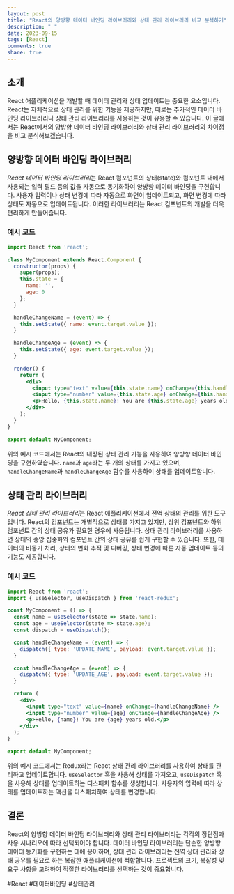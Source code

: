 ```yaml
---
layout: post
title: "React의 양방향 데이터 바인딩 라이브러리와 상태 관리 라이브러리 비교 분석하기"
description: " "
date: 2023-09-15
tags: [React]
comments: true
share: true
---
```


## 소개

React 애플리케이션을 개발할 때 데이터 관리와 상태 업데이트는 중요한 요소입니다. React는 자체적으로 상태 관리를 위한 기능을 제공하지만, 때로는 추가적인 데이터 바인딩 라이브러리나 상태 관리 라이브러리를 사용하는 것이 유용할 수 있습니다. 이 글에서는 React에서의 양방향 데이터 바인딩 라이브러리와 상태 관리 라이브러리의 차이점을 비교 분석해보겠습니다.

## 양방향 데이터 바인딩 라이브러리

*React 데이터 바인딩 라이브러리*는 React 컴포넌트의 상태(state)와 컴포넌트 내에서 사용되는 입력 필드 등의 값을 자동으로 동기화하여 양방향 데이터 바인딩을 구현합니다. 사용자 입력이나 상태 변경에 따라 자동으로 화면이 업데이트되고, 화면 변경에 따라 상태도 자동으로 업데이트됩니다. 이러한 라이브러리는 React 컴포넌트의 개발을 더욱 편리하게 만들어줍니다.

### 예시 코드

```jsx
import React from 'react';

class MyComponent extends React.Component {
  constructor(props) {
    super(props);
    this.state = {
      name: '',
      age: 0
    };
  }

  handleChangeName = (event) => {
    this.setState({ name: event.target.value });
  }

  handleChangeAge = (event) => {
    this.setState({ age: event.target.value });
  }

  render() {
    return (
      <div>
        <input type="text" value={this.state.name} onChange={this.handleChangeName} />
        <input type="number" value={this.state.age} onChange={this.handleChangeAge} />
        <p>Hello, {this.state.name}! You are {this.state.age} years old.</p>
      </div>
    );
  }
}

export default MyComponent;
```

위의 예시 코드에서는 React의 내장된 상태 관리 기능을 사용하여 양방향 데이터 바인딩을 구현하였습니다. `name`과 `age`라는 두 개의 상태를 가지고 있으며, `handleChangeName`과 `handleChangeAge` 함수를 사용하여 상태를 업데이트합니다.

## 상태 관리 라이브러리

*React 상태 관리 라이브러리*는 React 애플리케이션에서 전역 상태의 관리를 위한 도구입니다. React의 컴포넌트는 개별적으로 상태를 가지고 있지만, 상위 컴포넌트와 하위 컴포넌트 간의 상태 공유가 필요한 경우에 사용됩니다. 상태 관리 라이브러리를 사용하면 상태의 중앙 집중화와 컴포넌트 간의 상태 공유를 쉽게 구현할 수 있습니다. 또한, 데이터의 비동기 처리, 상태의 변화 추적 및 디버깅, 상태 변경에 따른 자동 업데이트 등의 기능도 제공합니다.

### 예시 코드

```jsx
import React from 'react';
import { useSelector, useDispatch } from 'react-redux';

const MyComponent = () => {
  const name = useSelector(state => state.name);
  const age = useSelector(state => state.age);
  const dispatch = useDispatch();

  const handleChangeName = (event) => {
    dispatch({ type: 'UPDATE_NAME', payload: event.target.value });
  }

  const handleChangeAge = (event) => {
    dispatch({ type: 'UPDATE_AGE', payload: event.target.value });
  }

  return (
    <div>
      <input type="text" value={name} onChange={handleChangeName} />
      <input type="number" value={age} onChange={handleChangeAge} />
      <p>Hello, {name}! You are {age} years old.</p>
    </div>
  );
}

export default MyComponent;
```

위의 예시 코드에서는 Redux라는 React 상태 관리 라이브러리를 사용하여 상태를 관리하고 업데이트합니다. `useSelector` 훅을 사용해 상태를 가져오고, `useDispatch` 훅을 사용해 상태를 업데이트하는 디스패치 함수를 생성합니다. 사용자의 입력에 따라 상태를 업데이트하는 액션을 디스패치하여 상태를 변경합니다.

## 결론

React의 양방향 데이터 바인딩 라이브러리와 상태 관리 라이브러리는 각각의 장단점과 사용 시나리오에 따라 선택되어야 합니다. 데이터 바인딩 라이브러리는 단순한 양방향 데이터 동기화를 구현하는 데에 용이하며, 상태 관리 라이브러리는 전역 상태 관리와 상태 공유를 필요로 하는 복잡한 애플리케이션에 적합합니다. 프로젝트의 크기, 복잡성 및 요구 사항을 고려하여 적절한 라이브러리를 선택하는 것이 중요합니다.

#React #데이터바인딩 #상태관리